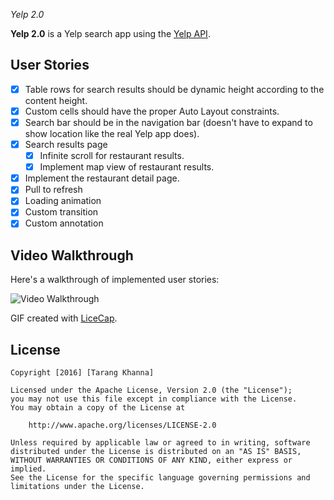 *Yelp 2.0*

**Yelp 2.0** is a Yelp search app using the [Yelp API](http://www.yelp.com/developers/documentation/v2/search_api).

## User Stories
- [x] Table rows for search results should be dynamic height according to the content height.
- [x] Custom cells should have the proper Auto Layout constraints.
- [x] Search bar should be in the navigation bar (doesn't have to expand to show location like the real Yelp app does).
- [x] Search results page
   - [x] Infinite scroll for restaurant results.
   - [x] Implement map view of restaurant results.
- [x] Implement the restaurant detail page.
- [x] Pull to refresh
- [x] Loading animation
- [x] Custom transition
- [x] Custom annotation

## Video Walkthrough 

Here's a walkthrough of implemented user stories:

<img src='https://github.com/TarangKhanna/ios_yelp_swift-master/blob/master/Yelp_Gif.gif' title='Video Walkthrough' width='' alt='Video Walkthrough' />

GIF created with [LiceCap](http://www.cockos.com/licecap/).

## License

    Copyright [2016] [Tarang Khanna]

    Licensed under the Apache License, Version 2.0 (the "License");
    you may not use this file except in compliance with the License.
    You may obtain a copy of the License at

        http://www.apache.org/licenses/LICENSE-2.0

    Unless required by applicable law or agreed to in writing, software
    distributed under the License is distributed on an "AS IS" BASIS,
    WITHOUT WARRANTIES OR CONDITIONS OF ANY KIND, either express or implied.
    See the License for the specific language governing permissions and
    limitations under the License.
